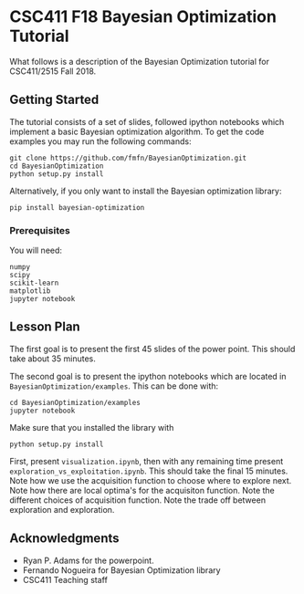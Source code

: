 # CSC411 F18 Bayesian Optimization Tutorial

What follows is a description of the Bayesian Optimization tutorial for CSC411/2515 Fall 2018.

## Getting Started

The tutorial consists of a set of slides, followed ipython notebooks which implement a basic Bayesian optimization algorithm.
To get the code examples you may run the following commands:

```
git clone https://github.com/fmfn/BayesianOptimization.git
cd BayesianOptimization
python setup.py install
```

Alternatively, if you only want to install the Bayesian optimization library:
```
pip install bayesian-optimization
```

### Prerequisites

You will need:

```
numpy
scipy
scikit-learn
matplotlib
jupyter notebook
```

## Lesson Plan

The first goal is to present the first 45 slides of the power point.
This should take about 35 minutes.

The second goal is to present the ipython notebooks which are located in `BayesianOptimization/examples`.
This can be done with:

```
cd BayesianOptimization/examples
jupyter notebook
```

Make sure that you installed the library with
```
python setup.py install
```

First, present `visualization.ipynb`, then with any remaining time present `exploration_vs_exploitation.ipynb`.
This should take the final 15 minutes.
Note how we use the acquisition function to choose where to explore next.
Note how there are local optima's for the acquisiton function.
Note the different choices of acquisition function.
Note the trade off between exploration and exploration.


## Acknowledgments

* Ryan P. Adams for the powerpoint.
* Fernando Nogueira for Bayesian Optimization library
* CSC411 Teaching staff
